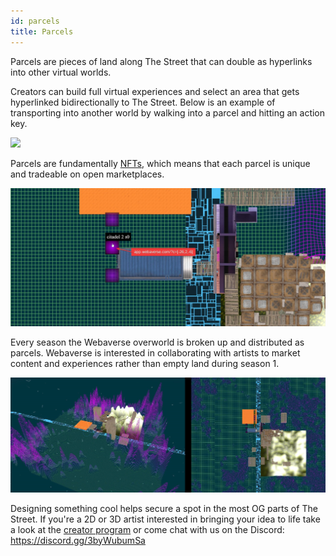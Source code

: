 ```yaml
---
id: parcels 
title: Parcels 
---
```


Parcels are pieces of land along The Street that can double as hyperlinks into other virtual worlds.


Creators can build full virtual experiences and select an area that gets hyperlinked bidirectionally to The Street. Below is an example of transporting into another world by walking into a parcel and hitting an action key.

![](/img/floortal.gif)


Parcels are fundamentally [NFTs](./nfts), which means that each parcel is unique and tradeable on open marketplaces.

![](/img/parcels.jpg)

Every season the Webaverse overworld is broken up and distributed as parcels. Webaverse is interested in collaborating with artists to market content and experiences rather than empty land during season 1.

![](/img/parcels2.jpg)

Designing something cool helps secure a spot in the most OG parts of The Street. If you're a 2D or 3D artist interested in bringing your idea to life take a look at the [creator program](https://utc9pqk8vl1.typeform.com/to/rZp09YYu) or come chat with us on the Discord: https://discord.gg/3byWubumSa 